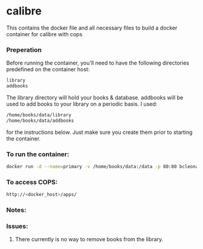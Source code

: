 # calibre

This contains the docker file and all necessary files to build a docker container for calibre with cops

### Preperation
Before running the container, you'll need to have the following directories predefined on the container host:
```sh
library
addbooks
```
The library directory will hold your books & database.  addbooks will be used to add books to your library on a periodic basis.  I used:
```sh
/home/books/data/library
/home/books/data/addbooks
```
for the instructions below.  Just make sure you create them prior to starting the container.
### To run the container:
```sh
docker run -d --name=primary -v /home/books/data:/data -p 80:80 bcleonard/calibre-cops
```
### To access COPS:
```sh
http://<docker_host>/apps/
```
### Notes:

### Issues:
1) There currently is no way to remove books from the library.
